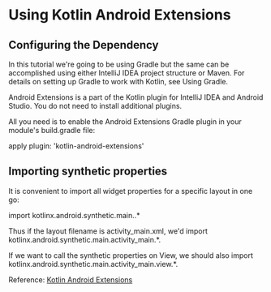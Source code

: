 
# Using Kotlin Android Extensions

## Configuring the Dependency

In this tutorial we're going to be using Gradle but the same can be accomplished using either IntelliJ IDEA project structure or Maven. For details on setting up Gradle to work with Kotlin, see Using Gradle.

Android Extensions is a part of the Kotlin plugin for IntelliJ IDEA and Android Studio. You do not need to install additional plugins.

All you need is to enable the Android Extensions Gradle plugin in your module's build.gradle file:

apply plugin: 'kotlin-android-extensions'

## Importing synthetic properties

It is convenient to import all widget properties for a specific layout in one go:

import kotlinx.android.synthetic.main.<layout>.*

Thus if the layout filename is activity_main.xml, we'd import kotlinx.android.synthetic.main.activity_main.*.

If we want to call the synthetic properties on View, we should also import kotlinx.android.synthetic.main.activity_main.view.*.


Reference: [Kotlin Android Extensions](https://kotlinlang.org/docs/tutorials/android-plugin.html)
